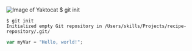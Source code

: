 # 
![Image of Yaktocat](https://octodex.github.com/images/yaktocat.png)
$ git init

```
$ git init
Initialized empty Git repository in /Users/skills/Projects/recipe-repository/.git/
```
``` javascript
var myVar = "Hello, world!";
```
